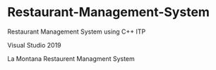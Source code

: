 # Restaurant-Management-System
Restaurant Management System using C++
ITP

Visual Studio 2019


La Montana
Restaurent Managment System
